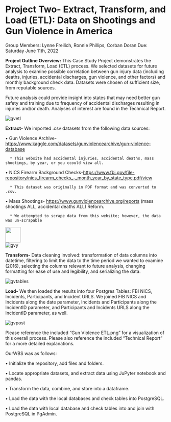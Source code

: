 # Project Two- Extract, Transform, and Load (ETL): Data on Shootings and Gun Violence in America
Group Members: Lynne Freilich, Ronnie Phillips, Corban Doran
Due: Saturday June 11th, 2022

**Project Outline Overview:** 
This Case Study Project demonstrates the Extract, Transform, Load (ETL) process.  We selected datasets for future analysis to examine possible correlation between gun injury data (including deaths, injuries, accidental discharges, gun violence, and other factors) and monthly background check data.  Datasets were chosen of sufficient size, from reputable sources.  

Future analysis could provide insight into states that may need better gun safety and training due to frequency of accidental discharges resulting in injuries and/or death.  Analyses of interest are found in the Technical Report.


![gvetl](https://user-images.githubusercontent.com/101227638/173212862-3b0403e4-86ea-454c-bf0d-2f3a8badc336.png)

**Extract-** 
We imported .csv datasets from the following data sources: 

•	Gun Violence Archive- https://www.kaggle.com/datasets/gunviolencearchive/gun-violence-database

      * This website had accidental injuries, accidental deaths, mass shootings, by year, or you ccould view all. 

•	NICS Firearm Background Checks-https://www.fbi.gov/file-repository/nics_firearm_checks_-_month_year_by_state_type.pdf/view

      * This dataset was originally in PDF format and was converted to .csv. 
      
•	Mass Shootings- https://www.gunviolencearchive.org/reports (mass shootings ALL, accidental deaths ALL) Reform.

      * We attempted to scrape data from this website; however, the data was un-scrapable
 <a href="url"><img src="[http://url.to/image.png](https://user-images.githubusercontent.com/101227638/173213088-534522cf-e194-4e59-9ee2-1fa302f37909.png)" align="center" height="48" width="48" ></a>    
![gvy](https://user-images.githubusercontent.com/101227638/173213088-534522cf-e194-4e59-9ee2-1fa302f37909.png)


**Transform-** 
Data cleaning involved: transformation of data columns into datetime, filtering to limit the data to the time period we wanted to examine (2016), selecting the columns relevant to future analysis, changing formatting for ease of use and legibility, and serializing the data.  

![gvtables](https://user-images.githubusercontent.com/101227638/173212969-9f929078-7d69-4e7d-9d27-ecf33c029d46.png)


**Load-** 
We then loaded the results into four Postgres Tables: FBI NICS, Incidents, Participants, and Incident URLS.  We joined FIB NICS and Incidents along the date parameter, Incidents and Participants along the IncidentID parameter, and Participants and Incidents URLS along the IncidentID parameter, as well.  

![gvpost](https://user-images.githubusercontent.com/101227638/173212929-4c309401-d093-4c8c-9908-d61b37741264.png)

Please reference the included “Gun Violence ETL.png” for a visualization of this overall process.  Please also reference the included “Technical Report” for a more detailed explanations.


OurWBS was as follows:

•	Initialize the repository, add files and folders.

•	Locate appropriate datasets, and extract data using JuPyter notebook and pandas.  

•	Transform the data, combine, and store into a dataframe.

•	Load the data with the local databases and check tables into PostgreSQL.

•	Load the data with local database and check tables into and join with PostgreSQL in PgAdmin.
